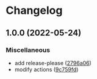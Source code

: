 # Changelog

## 1.0.0 (2022-05-24)


### Miscellaneous

* add release-please ([2796a06](https://github.com/cmmmli/hello-github-actions/commit/2796a064f3b7d3e54585bbddb4c32dea6e29e367))
* modify actions ([9c759fd](https://github.com/cmmmli/hello-github-actions/commit/9c759fda72fbb01f417c6b3a3321d53eeadeadae))
